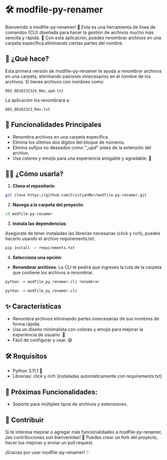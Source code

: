 # 🛠️ modfile-py-renamer

Bienvenido a modfile-py-renamer! 👋 Esta es una herramienta de línea de comandos (CLI) diseñada para hacer la gestión de archivos mucho más sencilla y rápida. 🎯 Con esta aplicación, puedes renombrar archivos en una carpeta específica eliminando ciertas partes del nombre.

## 📄 ¿Qué hace?

Esta primera versión de modfile-py-renamer te ayuda a renombrar archivos en una carpeta, eliminando patrones innecesarios en el nombre de los archivos. Si tienes archivos con nombres como:

`003_0810232324_Rms_upd.txt`

La aplicación los renombrará a:

`003_08102323_Rms.txt`

## 🚀 Funcionalidades Principales

- Renombra archivos en una carpeta específica.
- Elimina los últimos dos dígitos del bloque de números.
- Elimina sufijos no deseados como "_upd" antes de la extensión del archivo.
- Usa colores y emojis para una experiencia amigable y agradable. 🎨

## 🧑‍💻 ¿Cómo usarla?
1. **Clona el repositorio**:
```bash
git clone https://github.com/CristianMor/modfile-py-renamer.git
```

2. **Navega a la carpeta del proyecto**:
```bash
cd modfile-py-renamer
```

3. **Instala las dependencias**:

Asegúrate de tener instaladas las librerías necesarias (click y rich), puedes hacerlo usando el archivo requirements.txt:

```bash
pip install -r requirements.txt
```

4. **Selecciona una opción**:
- **Renombrar archivos**: La CLI te pedirá que ingreses la ruta de la carpeta que contiene los archivos a renombrar.
```bash
python -m modfile_py_renamer.cli renombrar
```

```bash
python -m modfile_py_renamer.cli
```

## ✨ Características
- Renombra archivos eliminando partes innecesarias de sus nombres de forma rápida.
- Usa un diseño minimalista con colores y emojis para mejorar la experiencia de usuario. 🎨
- Fácil de configurar y usar. 😄


## 🛠️ Requisitos
- Python 3.11.1 🐍
- Librerías: click y rich (instaladas automáticamente con requirements.txt)

## 🚧 Próximas Funcionalidades:

- Soporte para múltiples tipos de archivos y extensiones.

## 🎯 Contribuir

Si te interesa mejorar o agregar más funcionalidades a modfile-py-renamer, ¡las contribuciones son bienvenidas! 🤝 Puedes crear un fork del proyecto, hacer tus mejoras y enviar un pull request.

¡Gracias por usar modfile-py-renamer! ✨
